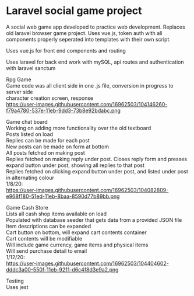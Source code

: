 # Laravel social game project
A social web game app developed to practice web development.
Replaces old laravel browser game project. Uses vue.js, token auth with all components properly 
seperated into templates with their own script.    

Uses vue.js for front end components and routing

Uses laravel for back end work with mySQL, api routes and authentication with laravel sanctum  

Rpg Game  
Game code was all client side in one .js file, conversion in progress to server side  
character creation screen, response  
https://user-images.githubusercontent.com/16962503/104146260-f79a4780-537e-11eb-9dd3-73b8e92bdabc.png  

Game chat board    
Working on adding more functionality over the old textboard  
Posts listed on load  
Replies can be made for each post  
New posts can be made on form at bottom  
All posts fetched on making post  
Replies fetched on making reply under post. Closes reply form and presses expand button under post, showing
all replies to that post  
Replies fetched on clicking expand button under post, and listed under post in alternating colour  
1/8/20:  
https://user-images.githubusercontent.com/16962503/104082809-e968f180-51ed-11eb-8baa-8590d77b89bb.png

Game Cash Store  
Lists all cash shop items available on load  
Populated with database seeder that gets data from a provided JSON file  
Item descriptions can be expanded  
Cart button on bottom, will expand cart contents container  
Cart contents will be modifiable  
Will include game currency, game items and physical items  
Will send purchase detail to email  
1/12/20:  
https://user-images.githubusercontent.com/16962503/104404602-dddc3a00-550f-11eb-9211-d6c4f8d3e9a2.png  
  
Testing  
Uses jest      
